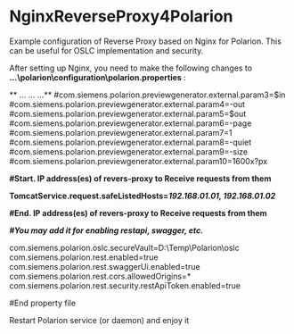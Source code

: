 # NginxReverseProxy4Polarion

Example configuration of Reverse Proxy based on Nginx for Polarion. This can be useful for OSLC implementation and security.

After setting up Nginx, you need to make the following changes to **...\polarion\configuration\polarion.properties** :

** ... ... ...**
#com.siemens.polarion.previewgenerator.external.param3=$in
#com.siemens.polarion.previewgenerator.external.param4=-out
#com.siemens.polarion.previewgenerator.external.param5=$out
#com.siemens.polarion.previewgenerator.external.param6=-page
#com.siemens.polarion.previewgenerator.external.param7=1
#com.siemens.polarion.previewgenerator.external.param8=-quiet
#com.siemens.polarion.previewgenerator.external.param9=-size
#com.siemens.polarion.previewgenerator.external.param10=1600x?px

**#Start. IP address(es) of revers-proxy to Receive requests from them**

**TomcatService.request.safeListedHosts=*192.168.01.01, 192.168.01.02***

**#End. IP address(es) of revers-proxy to Receive requests from them**

***#You may add it for enabling restapi, swagger, etc.***

com.siemens.polarion.oslc.secureVault=D:\\Temp\\Polarion\\oslc
com.siemens.polarion.rest.enabled=true
com.siemens.polarion.rest.swaggerUi.enabled=true
com.siemens.polarion.rest.cors.allowedOrigins=*
com.siemens.polarion.rest.security.restApiToken.enabled=true

#End property file

Restart Polarion service (or daemon) and enjoy it